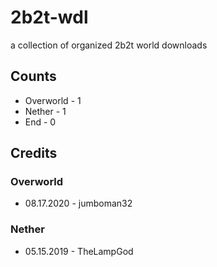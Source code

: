 # 2b2t-wdl
a collection of organized 2b2t world downloads

## Counts
- Overworld - 1
- Nether - 1
- End - 0

## Credits
### Overworld
* 08.17.2020 - jumboman32
### Nether
* 05.15.2019 - TheLampGod
